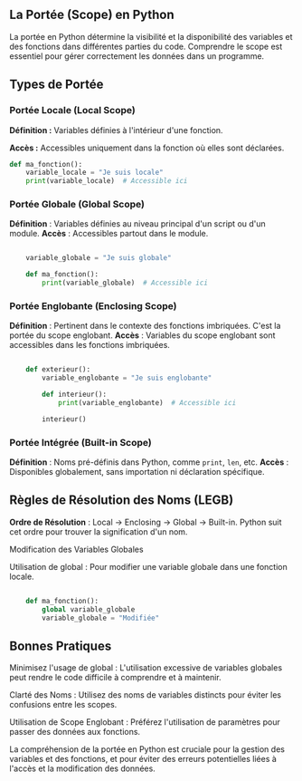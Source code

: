 ## La Portée (Scope) en Python

La portée en Python détermine la visibilité et la disponibilité des variables et des fonctions dans différentes parties du code. Comprendre le scope est essentiel pour gérer correctement les données dans un programme.

## Types de Portée

### Portée Locale (Local Scope)

**Définition :** Variables définies à l'intérieur d'une fonction.

**Accès :** Accessibles uniquement dans la fonction où elles sont déclarées.

  ```python
  def ma_fonction():
      variable_locale = "Je suis locale"
      print(variable_locale)  # Accessible ici
```
### Portée Globale (Global Scope)

**Définition** : Variables définies au niveau principal d'un script ou d'un module.
**Accès** : Accessibles partout dans le module.

```python

    variable_globale = "Je suis globale"

    def ma_fonction():
        print(variable_globale)  # Accessible ici
```

### Portée Englobante (Enclosing Scope)

**Définition** : Pertinent dans le contexte des fonctions imbriquées. C'est la portée du scope englobant.
**Accès** : Variables du scope englobant sont accessibles dans les fonctions imbriquées.

```python

    def exterieur():
        variable_englobante = "Je suis englobante"

        def interieur():
            print(variable_englobante)  # Accessible ici

        interieur()
```

### Portée Intégrée (Built-in Scope)

**Définition** : Noms pré-définis dans Python, comme `print`, `len`, etc.
**Accès** : Disponibles globalement, sans importation ni déclaration spécifique.


## Règles de Résolution des Noms (LEGB)

**Ordre de Résolution** : Local → Enclosing → Global → Built-in.
Python suit cet ordre pour trouver la signification d'un nom.

Modification des Variables Globales

  Utilisation de global : Pour modifier une variable globale dans une fonction locale.

```python

    def ma_fonction():
        global variable_globale
        variable_globale = "Modifiée"
```

## Bonnes Pratiques

Minimisez l'usage de global : L'utilisation excessive de variables globales peut rendre le code difficile à comprendre et à maintenir.

Clarté des Noms : Utilisez des noms de variables distincts pour éviter les confusions entre les scopes.

Utilisation de Scope Englobant : Préférez l'utilisation de paramètres pour passer des données aux fonctions.




La compréhension de la portée en Python est cruciale pour la gestion des variables et des fonctions, et pour éviter des erreurs potentielles liées à l'accès et la modification des données.